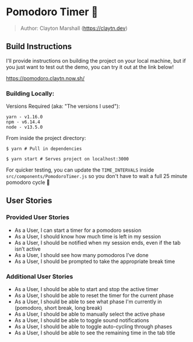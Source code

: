 # Pomodoro Timer 🍅

> Author: Clayton Marshall (https://claytn.dev)

## Build Instructions

I'll provide instructions on building the project on your local machine, but if you just want to test out the demo, you can try it out at the link below!

https://pomodoro.claytn.now.sh/

### Building Locally:

Versions Required (aka: "The versions I used"):

```
yarn - v1.16.0
npm - v6.14.4
node - v13.5.0
```

From inside the project directory:

`$ yarn # Pull in dependencies`

`$ yarn start # Serves project on localhost:3000`

For quicker testing, you can update the `TIME_INTERVALS` inside `src/components/PomodoroTimer.js` so you don't have to wait a full 25 minute pomodoro cycle 🙂

## User Stories

### Provided User Stories

- As a User, I can start a timer for a pomodoro session
- As a User, I should know how much time is left in my session
- As a User, I should be notified when my session ends, even if the tab isn’t active
- As a User, I should see how many pomodoros I’ve done
- As a User, I should be prompted to take the appropriate break time

### Additional User Stories

- As a User, I should be able to start and stop the active timer
- As a User, I should be able to reset the timer for the current phase
- As a User, I should be able to see what phase I'm currently in (pomodoro, short break, long break)
- As a User, I should be able to manually select the active phase
- As a User, I should be able to toggle sound notifications
- As a User, I should be able to toggle auto-cycling through phases
- As a User, I should be able to see the remaining time in the tab title
